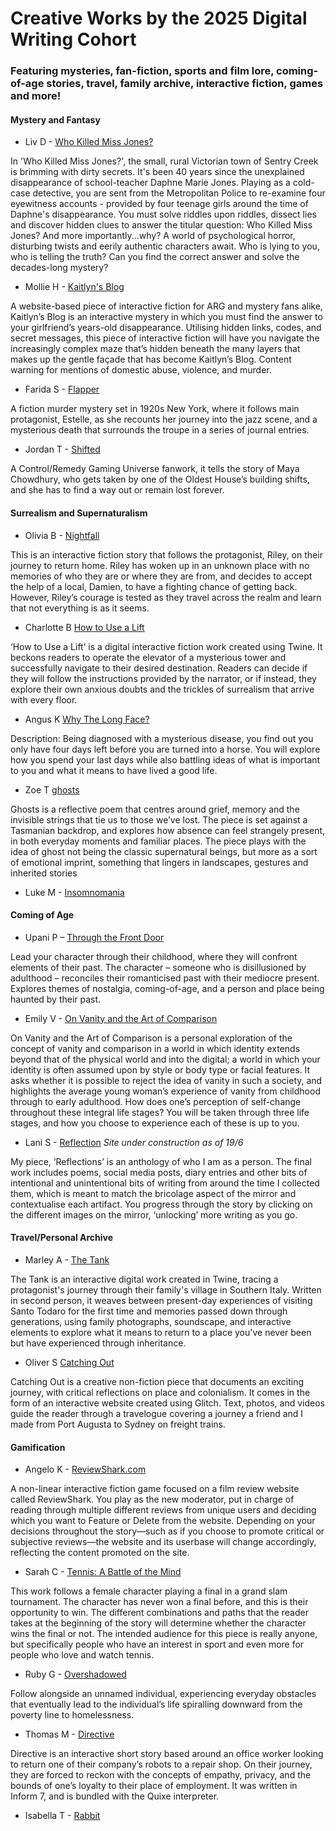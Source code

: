 # Creative Works by the 2025 Digital Writing Cohort

### Featuring mysteries, fan-fiction, sports and film lore, coming-of-age stories, travel, family archive, interactive fiction, games and more!

#### Mystery and Fantasy
- Liv D - [Who Killed Miss Jones?](https://livdelesantis.github.io/digital-writing-twine/)

In 'Who Killed Miss Jones?', the small, rural Victorian town of Sentry Creek is brimming with dirty secrets. It's been 40 years since the unexplained disappearance of school-teacher Daphne Marie Jones. Playing as a cold-case detective, you are sent from the Metropolitan Police to re-examine four eyewitness accounts - provided by four teenage girls around the time of Daphne's disappearance. You must solve riddles upon riddles, dissect lies and discover hidden clues to answer the titular question: Who Killed Miss Jones? And more importantly...why? A world of psychological horror, disturbing twists and eerily authentic characters await. Who is lying to you, who is telling the truth? Can you find the correct answer and solve the decades-long mystery?

- Mollie H - [Kaitlyn's Blog](https://kaitlyns-blog.glitch.me/)
  
A website-based piece of interactive fiction for ARG and mystery fans alike, Kaitlyn’s Blog is an interactive mystery in which you must find the answer to your girlfriend’s years-old disappearance. Utilising hidden links, codes, and secret messages, this piece of interactive fiction will have you navigate the increasingly complex maze that’s hidden beneath the many layers that makes up the gentle façade that has become Kaitlyn’s Blog.
Content warning for mentions of domestic abuse, violence, and murder.

- Farida S - [Flapper](https://github.com/faridashams/Flapper-ongoing-project)

A fiction murder mystery set in 1920s New York, where it follows main
protagonist, Estelle, as she recounts her journey into the jazz scene, and a mysterious death that surrounds the troupe in a series of journal entries.

- Jordan T - [Shifted](https://pieofepicness.github.io/final-twine-project-3/)

A Control/Remedy Gaming Universe fanwork, it tells the story of Maya Chowdhury, who gets taken by one of the Oldest House’s building shifts, and she has to find a way out or remain lost forever.

#### Surrealism and Supernaturalism
- Olivia B - [Nightfall](https://oliviabrcan.github.io/digital-writing-story/)

This is an interactive fiction story that follows the protagonist, Riley, on their journey to return home. Riley has woken up in an unknown place with no memories of who they are or where they are from, and decides to accept the help of a local, Damien, to have a fighting chance of getting back. However, Riley’s courage is tested as they travel across the realm and learn that not everything is as it seems.

- Charlotte B [How to Use a Lift](https://charlotteburnett.github.io/How-to-Use-a-Lift/)

‘How to Use a Lift’ is a digital interactive fiction work created using Twine. It beckons readers to operate the elevator of a mysterious tower and successfully navigate to their desired destination. Readers can decide if they will follow the instructions provided by the narrator, or if instead, they explore their own anxious doubts and the trickles of surrealism that arrive with every floor.

- Angus K [Why The Long Face?](https://angusk-rmit.github.io/twine-final-projectv3/)
  
Description: Being diagnosed with a mysterious disease, you find out you only have four days
left before you are turned into a horse. You will explore how you spend your last days while also
battling ideas of what is important to you and what it means to have lived a good life.

- Zoe T [ghosts](https://zoeniamh.github.io/digital-writing-twine/)

Ghosts is a reflective poem that centres around grief, memory and the
invisible strings that tie us to those we’ve lost. The piece is set against a Tasmanian
backdrop, and explores how absence can feel strangely present, in both everyday
moments and familiar places. The piece plays with the idea of ghost not being the classic supernatural beings, but
more as a sort of emotional imprint, something that lingers in landscapes, gestures and
inherited stories

- Luke M - [Insomnomania](https://lukewmoroney.github.io/digital-writing-twine/)

#### Coming of Age
- Upani P – [Through the Front Door](https://upanicp.github.io/major-project/)

Lead your character through their childhood, where they will confront elements of their past. The character – someone who is disillusioned by adulthood – reconciles their romanticised past with their mediocre present. Explores themes of nostalgia, coming-of-age, and a person and place being haunted by their past.

- Emily V - [On Vanity and the Art of Comparison](https://emilyvandenbroeck.github.io/on-vanity-comparison/)

On Vanity and the Art of Comparison is a personal exploration of the concept of vanity and comparison in a world in which identity extends beyond that of the physical world and into the digital; a world in which your identity is often assumed upon by style or body type or facial features. It asks whether it is possible to reject the idea of vanity in such a society, and highlights the average young woman’s experience of vanity from childhood through to early adulthood. How does one’s perception of self-change throughout these integral life stages? You will be taken through three life stages, and how you choose to experience each of these is up to you.                                         

- Lani S - [Reflection](https://lanisalt.github.io/assignment-two/) *Site under construction as of 19/6*

My piece, ‘Reflections’ is an anthology of who I am as a person. The final work includes poems, social media posts, diary entries and other bits of intentional and unintentional bits of writing from around the time I collected them, which is meant to match the bricolage aspect of the mirror and contextualise each artifact. You progress through the story by clicking on the different images on the mirror, ‘unlocking’ more writing as you go.

#### Travel/Personal Archive
- Marley A - [The Tank](https://marleyabbott.github.io/the-tank-1/)

The Tank is an interactive digital work created in Twine, tracing a protagonist's journey through their family's village in Southern Italy. Written in second person, it weaves between present-day experiences of visiting Santo Todaro for the first time and memories passed down through generations, using family photographs, soundscape, and interactive elements to explore what it means to return to a place you've never been but have experienced through inheritance.

- Oliver S [Catching Out](https://olliespencer.github.io/catchingout/)
  
Catching Out is a creative non-fiction piece that documents an exciting journey, with critical reflections on place and colonialism. It comes in the form of an interactive website created using Glitch. Text, photos, and videos guide the reader through a travelogue covering a journey a friend and I made from Port Augusta to Sydney on freight trains.
                                   
#### Gamification  
- Angelo K - [ReviewShark.com](https://angelokoulouris7.github.io/film-website-project/)

A non-linear interactive fiction game focused on a film review website called ReviewShark. You play as the new moderator, put in charge of reading through multiple different reviews from unique users and deciding which you want to Feature or Delete from the website. Depending on your decisions throughout the story—such as if you choose to promote critical or subjective reviews—the website and its userbase will change accordingly, reflecting the content promoted on the site.  

- Sarah C - [Tennis: A Battle of the Mind](https://sarah2361.github.io/final-twine-project/)

This work follows a female character playing a final in a grand slam tournament. The character has never won a final before, and this is their opportunity to win. The different combinations and paths that the reader takes at the beginning of the story will determine whether the character wins the final or not. The intended audience for this piece is really anyone, but specifically people who have an interest in sport and even more for people who love and watch tennis.

- Ruby G - [Overshadowed](https://rcgrant.itch.io/overshadowed)

Follow alongside an unnamed individual, experiencing everyday obstacles that eventually lead to the individual’s life spiralling downward from the poverty line to homelessness.

- Thomas M - [Directive](https://thomas-mclean.github.io/Directive-Inform-7/)

Directive is an interactive short story based around an office worker looking to return one of their company’s robots to a repair shop. On their journey, they are forced to reckon with the concepts of empathy, privacy, and the bounds of one’s loyalty to their place of employment. It was written in Inform 7, and is bundled with the Quixe interpreter.

- Isabella T - [Rabbit](https://bellatatts.github.io/)
